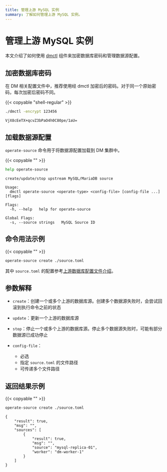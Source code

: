 ```yaml
---
title: 管理上游 MySQL 实例
summary: 了解如何管理上游 MySQL 实例。
---
```


# 管理上游 MySQL 实例

本文介绍了如何使用 [dmctl](dmctl-introduction.md) 组件来加密数据库密码和管理数据源配置。

## 加密数据库密码

在 DM 相关配置文件中，推荐使用经 dmctl 加密后的密码。对于同一个原始密码，每次加密后密码不同。

{{< copyable "shell-regular" >}}

```bash
./dmctl -encrypt 123456
```

```
VjX8cEeTX+qcvZ3bPaO4h0C80pe/1aU=
```

## 加载数据源配置

`operate-source` 命令用于将数据源配置加载到 DM 集群中。

{{< copyable "" >}}

```bash
help operate-source
```

```
create/update/stop upstream MySQL/MariaDB source

Usage:
  dmctl operate-source <operate-type> <config-file> [config-file ...] [flags]

Flags:
  -h, --help   help for operate-source

Global Flags:
  -s, --source strings   MySQL Source ID
```

## 命令用法示例

{{< copyable "" >}}

```bash
operate-source create ./source.toml
```

其中 `source.toml` 的配置参考[上游数据库配置文件介绍](source-configuration-file.md)。

## 参数解释

+ `create`：创建一个或多个上游的数据库源。创建多个数据源失败时，会尝试回滚到执行命令之前的状态

+ `update`：更新一个上游的数据库源

+ `stop`：停止一个或多个上游的数据库源。停止多个数据源失败时，可能有部分数据源已成功停止

+ `config-file`：
    - 必选
    - 指定 `source.toml` 的文件路径
    - 可传递多个文件路径

## 返回结果示例

{{< copyable "" >}}

```bash
operate-source create ./source.toml
```

```
{
    "result": true,
    "msg": "",
    "sources": [
        {
            "result": true,
            "msg": "",
            "source": "mysql-replica-01",
            "worker": "dm-worker-1"
        }
    ]
}
```

